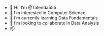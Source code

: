 - 👋 Hi, I’m @Tatenda555
- 👀 I’m interested in Computer Science
- 🌱 I’m currently learning Data Fundamentals 
- 💞️ I’m looking to collaborate in Data Analysis
- 📫 

<!---
Tatenda555/Tatenda555 is a ✨ special ✨ repository because its `README.md` (this file) appears on your GitHub profile.
You can click the Preview link to take a look at your changes.
--->
